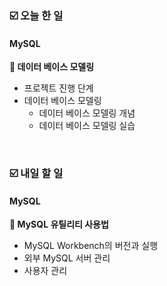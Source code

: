 ### ☑️  오늘 한 일
#### MySQL
<strong>📌 데이터 베이스 모델링</strong>
  - 프로젝트 진행 단계
  - 데이터 베이스 모델링
    - 데이터 베이스 모델링 개념
    - 데이터 베이스 모델링 실습

<br>

### ☑️  내일 할 일
#### MySQL
<strong>📌 MySQL 유틸리티 사용법</strong>
  - MySQL Workbench의 버전과 실행
  - 외부 MySQL 서버 관리
  - 사용자 관리

<br>